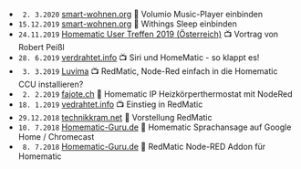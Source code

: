 * ` 2. 3.2020` [smart-wohnen.org](https://smart-wohnen.org/homematic-den-volumio-music-player-in-die-hausautomatisierung-einbinden/) 📖  Volumio Music-Player einbinden
* `15.12.2019` [smart-wohnen.org](https://smart-wohnen.org/homematic-withings-sleep-in-die-hausautomatisierung-einbinden/) 📖  Withings Sleep einbinden
* `24.11.2019` [Homematic User Treffen 2019 (Österreich)](https://youtu.be/Rll0sDiGnsQ?t=1634) 📺  Vortrag von Robert Peißl 
* `28. 6.2019` [verdrahtet.info](https://www.youtube.com/watch?v=2I3UlTJ3ar8) 📺  Siri und HomeMatic - so klappt es! 
* ` 3. 3.2019` [Luvima](https://www.youtube.com/watch?v=W_RruCV0J2w) 📺  RedMatic, Node-Red einfach in die Homematic CCU installieren? 
* ` 2. 2.2019` [fajote.ch](https://fajote.ch/tutorial/homematic-ip-heizkoerperthermostat-mit-nodered) 📖 Homematic IP Heizkörperthermostat mit NodeRed
* `18. 1.2019` [vedrahtet.info](https://www.youtube.com/watch?v=lMIrLS6JM-o) 📺  Einstieg in RedMatic 
* `29.12.2018` [technikkram.net](https://technikkram.net/2018/12/vorstellung-redmatic-nodered-als-addon-fuer-die-ccu3-oder-raspberrymatic) 📖  Vorstellung RedMatic
* `10. 7.2018` [Homematic-Guru.de](https://homematic-guru.de/homematic-sprachansage-auf-google-home-chromecast) 📖  Homematic Sprachansage auf Google Home / Chromecast
* ` 8. 7.2018` [Homematic-Guru.de](https://homematic-guru.de/redmatic-node-red-addon-fuer-homematic) 📖  RedMatic Node-RED Addon für Homematic
